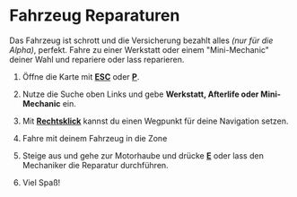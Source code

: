 # Fahrzeug Reparaturen

Das Fahrzeug ist schrott und die Versicherung bezahlt alles *(nur für die Alpha)*, perfekt. Fahre zu einer Werkstatt oder einem "Mini-Mechanic" deiner Wahl und repariere oder lass reparieren.

1. Öffne die Karte mit **[ESC](#)** oder **[P](#)**.

2. Nutze die Suche oben Links und gebe **Werkstatt, Afterlife oder Mini-Mechanic** ein.

3. Mit **[Rechtsklick](#)** kannst du einen Wegpunkt für deine Navigation setzen.

4. Fahre mit deinem Fahrzeug in die Zone

5. Steige aus und gehe zur Motorhaube und drücke **[E](#)** oder lass den Mechaniker die Reparatur durchführen.

6. Viel Spaß!